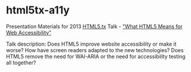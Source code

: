 html5tx-a11y
============

Presentation Materials for 2013 [HTML5.tx](http://html5tx.com/) Talk - ["What HTML5 Means for Web Accessibility"](http://html5tx.com/pages/schedule#afternoon-5)

Talk description:
Does HTML5 improve website accessibility or make it worse? How have screen readers adapted to the new technologies? Does HTML5 remove the need for WAI-ARIA or the need for accessibility testing all together?
